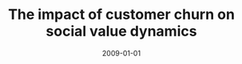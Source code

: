 ---
# Documentation: https://wowchemy.com/docs/managing-content/

title: The impact of customer churn on social value dynamics
subtitle: ''
summary: ''
authors:
- kazienko
- Dymitr Ruta
- brodka
tags: []
categories: []
date: '2009-01-01'
lastmod: 2022-10-07T05:43:42Z
featured: false
draft: false

# Featured image
# To use, add an image named `featured.jpg/png` to your page's folder.
# Focal points: Smart, Center, TopLeft, Top, TopRight, Left, Right, BottomLeft, Bottom, BottomRight.
image:
  caption: ''
  focal_point: ''
  preview_only: false

# Projects (optional).
#   Associate this post with one or more of your projects.
#   Simply enter your project's folder or file name without extension.
#   E.g. `projects = ["internal-project"]` references `content/project/deep-learning/index.md`.
#   Otherwise, set `projects = []`.
projects: []
publishDate: '2022-10-07T05:43:41.401201Z'
publication_types:
- '2'
abstract: ''
publication: '*International Journal of Virtual Communities and Social Networking*'
---